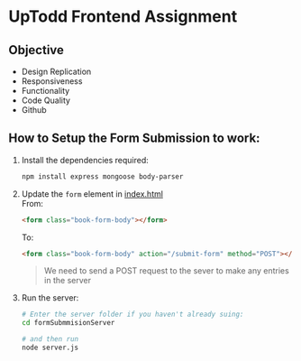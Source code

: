 # UpTodd Frontend Assignment

## Objective

-   Design Replication
-   Responsiveness
-   Functionality
-   Code Quality
-   Github

## How to Setup the Form Submission to work:

1. Install the dependencies required:

    ```bash
    npm install express mongoose body-parser
    ```

1. Update the `form` element in [index.html](./index.html)  
   From:
    ```html
    <form class="book-form-body"></form>
    ```
    To:
    ```html
    <form class="book-form-body" action="/submit-form" method="POST"></form>
    ```
    > We need to send a POST request to the sever to make any entries in the server
1. Run the server:

    ```bash
    # Enter the server folder if you haven't already suing:
    cd formSubmmisionServer

    # and then run
    node server.js
    ```

